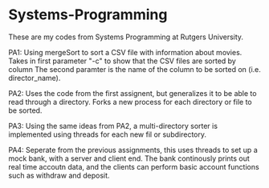 # Systems-Programming

These are my codes from Systems Programming at Rutgers University.

PA1: Using mergeSort to sort a CSV file with information about movies.
    Takes in first parameter "-c" to show that the CSV files are sorted by column
      The second paramter is the name of the column to be sorted on (i.e. director_name).
      
      
PA2: Uses the code from the first assignent, but generalizes it to be able to read through a directory.
    Forks a new process for each directory or file to be sorted.
    
PA3: Using the same ideas from PA2, a multi-directory sorter is implemented using threads for each new fil or subdirectory.

PA4: Seperate from the previous assignments, this uses threads to set up a mock bank, with a server and client end.
    The bank continously prints out real time accoutn data, and the clients can perform basic account functions such as withdraw and deposit.
